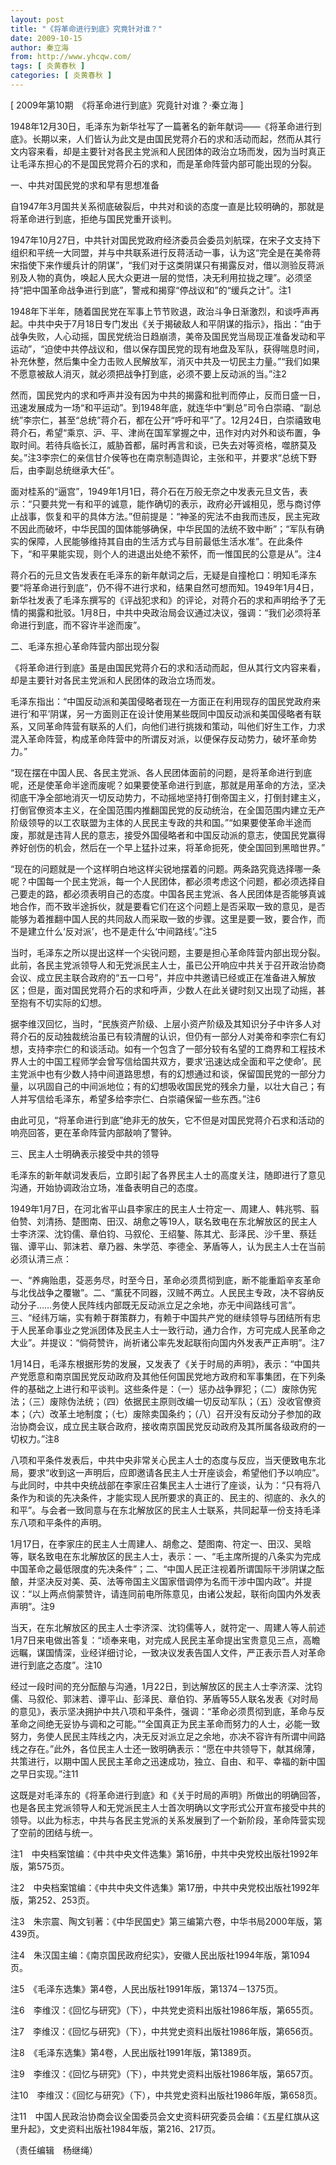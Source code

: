 ```yaml
---
layout: post
title: "《将革命进行到底》究竟针对谁？"
date: 2009-10-15
author: 秦立海
from: http://www.yhcqw.com/
tags: [ 炎黄春秋 ]
categories: [ 炎黄春秋 ]
---
```



[ 2009年第10期　《将革命进行到底》究竟针对谁？·秦立海 ]


1948年12月30日，毛泽东为新华社写了一篇著名的新年献词——《将革命进行到底》。长期以来，人们皆认为此文是由国民党蒋介石的求和活动而起，然而从其行文内容来看，却是主要针对各民主党派和人民团体的政治立场而发，因为当时真正让毛泽东担心的不是国民党蒋介石的求和，而是革命阵营内部可能出现的分裂。

一、中共对国民党的求和早有思想准备

自1947年3月国共关系彻底破裂后，中共对和谈的态度一直是比较明确的，那就是将革命进行到底，拒绝与国民党重开谈判。


1947年10月27日，中共针对国民党政府经济委员会委员刘航琛，在宋子文支持下组织和平统一大同盟，并与中共联系进行反蒋活动一事，认为这“完全是在美帝蒋宋指使下来作缓兵计的阴谋”，“我们对于这类阴谋只有揭露反对，借以测验反蒋派别及人物的真伪，唤起人民大众更进一层的觉悟，决无利用拉拢之理”。必须坚持“把中国革命战争进行到底”，警戒和揭穿“停战议和”的“缓兵之计”。注1


1948年下半年，随着国民党在军事上节节败退，政治斗争日渐激烈，和谈呼声再起。中共中央于7月18日专门发出《关于揭破敌人和平阴谋的指示》，指出：“由于战争失败，人心动摇，国民党统治日趋崩溃，美帝及国民党当局现正准备发动和平运动”，“迫使中共停战议和，借以保存国民党的现有地盘及军队，获得喘息时间，补充休整，然后集中全力击败人民解放军，消灭中共及一切民主力量。”“我们如果不愿意被敌人消灭，就必须把战争打到底，必须不要上反动派的当。”注2


然而，国民党内的求和呼声并没有因为中共的揭露和批判而停止，反而日盛一日，迅速发展成为一场“和平运动”。到1948年底，就连华中“剿总”司令白崇禧、“副总统”李宗仁，甚至“总统”蒋介石，都在公开“呼吁和平”了。12月24日，白崇禧致电蒋介石，希望“乘京、沪、平、津尚在国军掌握之中，迅作对内对外和谈布置，争取时间。若待兵临长江，威胁首都，届时再言和谈，已失去对等资格，噬脐莫及矣。”注3李宗仁的亲信甘介侯等也在南京制造舆论，主张和平，并要求“总统下野后，由李副总统继承大任”。


面对桂系的“逼宫”，1949年1月1日，蒋介石在万般无奈之中发表元旦文告，表示：“只要共党一有和平的诚意，能作确切的表示，政府必开诚相见，愿与商讨停止战事，恢复和平的具体方法。”但前提是：“神圣的宪法不由我而违反，民主宪政不因此而破坏，中华民国的国体能够确保，中华民国的法统不致中断”；“军队有确实的保障，人民能够维持其自由的生活方式与目前最低生活水准”。在此条件下，“和平果能实现，则个人的进退出处绝不萦怀，而一惟国民的公意是从”。注4


蒋介石的元旦文告发表在毛泽东的新年献词之后，无疑是自撞枪口：明知毛泽东要“将革命进行到底”，仍不得不进行求和，结果自然可想而知。1949年1月4日，新华社发表了毛泽东撰写的《评战犯求和》的评论，对蒋介石的求和声明给予了无情的揭露和批驳。1月8日，中共中央政治局会议通过决议，强调：“我们必须将革命进行到底，而不容许半途而废”。

二、毛泽东担心革命阵营内部出现分裂

《将革命进行到底》虽是由国民党蒋介石的求和活动而起，但从其行文内容来看，却是主要针对各民主党派和人民团体的政治立场而发。


毛泽东指出：“中国反动派和美国侵略者现在一方面正在利用现存的国民党政府来进行‘和平’阴谋，另一方面则正在设计使用某些既同中国反动派和美国侵略者有联系，又同革命阵营有联系的人们，向他们进行挑拨和策动，叫他们好生工作，力求混入革命阵营，构成革命阵营中的所谓反对派，以便保存反动势力，破坏革命势力。”


“现在摆在中国人民、各民主党派、各人民团体面前的问题，是将革命进行到底呢，还是使革命半途而废呢？如果要使革命进行到底，那就是用革命的方法，坚决彻底干净全部地消灭一切反动势力，不动摇地坚持打倒帝国主义，打倒封建主义，打倒官僚资本主义，在全国范围内推翻国民党的反动统治，在全国范围内建立无产阶级领导的以工农联盟为主体的人民民主专政的共和国。”“如果要使革命半途而废，那就是违背人民的意志，接受外国侵略者和中国反动派的意志，使国民党赢得养好创伤的机会，然后在一个早上猛扑过来，将革命扼死，使全国回到黑暗世界。”


“现在的问题就是一个这样明白地这样尖锐地摆着的问题。两条路究竟选择哪一条呢？中国每一个民主党派，每一个人民团体，都必须考虑这个问题，都必须选择自己要走的路，都必须表明自己的态度。中国各民主党派、各人民团体是否能够真诚地合作，而不致半途拆伙，就是要看它们在这个问题上是否采取一致的意见，是否能够为着推翻中国人民的共同敌人而采取一致的步骤。这里是要一致，要合作，而不是建立什么‘反对派’，也不是走什么‘中间路线’。”注5


当时，毛泽东之所以提出这样一个尖锐问题，主要是担心革命阵营内部出现分裂。此前，各民主党派领导人和无党派民主人士，虽已公开响应中共关于召开政治协商会议、成立民主联合政府的“五一口号”，并应中共邀请已经或正在准备进入解放区；但是，面对国民党蒋介石的求和呼声，少数人在此关键时刻又出现了动摇，甚至抱有不切实际的幻想。


据李维汉回忆，当时，“民族资产阶级、上层小资产阶级及其知识分子中许多人对蒋介石的反动独裁统治虽已有较清醒的认识，但仍有一部分人对美帝和李宗仁有幻想，支持李宗仁的和谈活动。如有一个包含了一部分较有名望的工商界和工程技术界人士的中国工程师学会曾写信给国共双方，要求‘迅速达成全面和平之使命’。民主党派中也有少数人持中间道路思想，有的幻想通过和谈，保留国民党的一部分力量，以巩固自己的中间派地位；有的幻想吸收国民党的残余力量，以壮大自己；有人并写信给毛泽东，希望多给李宗仁、白崇禧保留一些东西。”注6

由此可见，“将革命进行到底”绝非无的放矢，它不但是对国民党蒋介石求和活动的响亮回答，更在革命阵营内部敲响了警钟。

三、民主人士明确表示接受中共的领导

毛泽东的新年献词发表后，立即引起了各界民主人士的高度关注，随即进行了意见沟通，开始协调政治立场，准备表明自己的态度。


1949年1月7日，在河北省平山县李家庄的民主人士符定一、周建人、韩兆鹗、翦伯赞、刘清扬、楚图南、田汉、胡愈之等19人，联名致电在东北解放区的民主人士李济深、沈钧儒、章伯钧、马叙伦、王绍鏊、陈其尤、彭泽民、沙千里、蔡廷锴、谭平山、郭沫若、章乃器、朱学范、李德全、茅盾等人，认为民主人士在当前必须认清三点：


一、“养痈贻患，芟恶务尽，时至今日，革命必须贯彻到底，断不能重蹈辛亥革命与北伐战争之覆辙”。二、“薰莸不同器，汉贼不两立。人民民主专政，决不容纳反动分子……务使人民阵线内部既无反动派立足之余地，亦无中间路线可言”。三、“经纬万端，实有赖于群策群力，有赖于中国共产党的继续领导与团结所有忠于人民革命事业之党派团体及民主人士一致行动，通力合作，方可完成人民革命之大业”。并提议：“倘荷赞许，尚祈诸公率先发起联衔向国内外发表严正声明”。注7


1月14日，毛泽东根据形势的发展，又发表了《关于时局的声明》，表示：“中国共产党愿意和南京国民党反动政府及其他任何国民党地方政府和军事集团，在下列条件的基础之上进行和平谈判。这些条件是：（一）惩办战争罪犯；（二）废除伪宪法；（三）废除伪法统；（四）依据民主原则改编一切反动军队；（五）没收官僚资本；（六）改革土地制度；（七）废除卖国条约；（八）召开没有反动分子参加的政治协商会议，成立民主联合政府，接收南京国民党反动政府及其所属各级政府的一切权力。”注8


八项和平条件发表后，中共中央非常关心民主人士的态度与反应，当天便致电东北局，要求“收到这一声明后，应即邀请各民主人士开座谈会，希望他们予以响应”。与此同时，中共中央统战部在李家庄召集民主人士进行了座谈，认为：“只有将八条作为和谈的先决条件，才能实现人民所要求的真正的、民主的、彻底的、永久的和平”。与会者一致同意与在东北解放区的民主人士联系，共同起草一份支持毛泽东八项和平条件的声明。


1月17日，在李家庄的民主人士周建人、胡愈之、楚图南、符定一、田汉、吴晗等，联名致电在东北解放区的民主人士，表示：一、“毛主席所提的八条实为完成中国革命之最低限度的先决条件”；二、“中国人民正注视着所谓国际干涉阴谋之酝酿，并坚决反对美、英、法等帝国主义国家借调停为名而干涉中国内政”。并提议：“以上两点倘蒙赞许，请连同前电所陈意见，由诸公发起，联衔向国内外发表声明”。注9


当天，在东北解放区的民主人士李济深、沈钧儒等人，就符定一、周建人等人前述1月7日来电做出答复：“顷奉来电，对完成人民民主革命提出宝贵意见三点，高瞻远瞩，谋国情深，业经详细讨论，一致决议发表告国人文件，严正表示吾人对革命进行到底之态度”。注10


经过一段时间的充分酝酿与沟通，1月22日，到达解放区的民主人士李济深、沈钧儒、马叙伦、郭沫若、谭平山、彭泽民、章伯钧、茅盾等55人联名发表《对时局的意见》，表示坚决拥护中共八项和平条件，强调：“革命必须贯彻到底，革命与反革命之间绝无妥协与调和之可能。”“全国真正为民主革命而努力的人士，必能一致努力，务使人民民主阵线之内，决无反对派立足之余地，亦决不容许有所谓中间路线之存在。”此外，各位民主人士还一致明确表示：“愿在中共领导下，献其绵薄，共策进行，以期中国人民民主革命之迅速成功，独立、自由、和平、幸福的新中国之早日实现。”注11


这既是对毛泽东的《将革命进行到底》和《关于时局的声明》所做出的明确回答，也是各民主党派领导人和无党派民主人士首次明确以文字形式公开宣布接受中共的领导。以此为标志，中共与各民主党派的关系发展到了一个新阶段，革命阵营实现了空前的团结与统一。

注1　中央档案馆编：《中共中央文件选集》第16册，中共中央党校出版社1992年版，第575页。

注2　中央档案馆编：《中共中央文件选集》第17册，中共中央党校出版社1992年版，第252、253页。

注3　朱宗震、陶文钊著：《中华民国史》第三编第六卷，中华书局2000年版，第439页。

注4　朱汉国主编：《南京国民政府纪实》，安徽人民出版社1994年版，第1094页。

注5　《毛泽东选集》第4卷，人民出版社1991年版，第1374－1375页。

注6　李维汉：《回忆与研究》（下），中共党史资料出版社1986年版，第655页。

注7　李维汉：《回忆与研究》（下），中共党史资料出版社1986年版，第656页。

注8　《毛泽东选集》第4卷，人民出版社1991年版，第1389页。

注9　李维汉：《回忆与研究》（下），中共党史资料出版社1986年版，第657页。

注10　李维汉：《回忆与研究》（下），中共党史资料出版社1986年版，第658页。

注11　中国人民政治协商会议全国委员会文史资料研究委员会编：《五星红旗从这里升起》，文史资料出版社1984年版，第216、217页。

（责任编辑　杨继绳）


